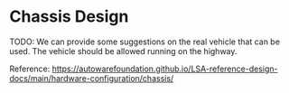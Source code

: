 # Chassis Design

TODO: We can provide some suggestions on the real vehicle that can be used. The vehicle should be allowed running on the highway.

Reference: https://autowarefoundation.github.io/LSA-reference-design-docs/main/hardware-configuration/chassis/
